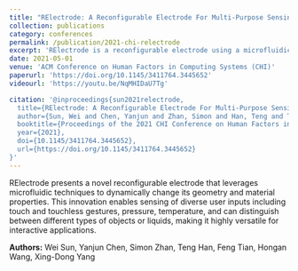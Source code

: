 ```yaml
---
title: "RElectrode: A Reconfigurable Electrode For Multi-Purpose Sensing Based on Microfluidics"
collection: publications
category: conferences
permalink: /publication/2021-chi-relectrode
excerpt: 'RElectrode is a reconfigurable electrode using a microfluidic technique that can change the geometry and material properties of the electrode to satisfy the needs for sensing a variety of different types of user input through touch/touchless gestures, pressure, temperature, and distinguish between different types of objects or liquids.'
date: 2021-05-01
venue: 'ACM Conference on Human Factors in Computing Systems (CHI)'
paperurl: 'https://doi.org/10.1145/3411764.3445652'
videourl: 'https://youtu.be/NqMHIDaU7Tg'

citation: '@inproceedings{sun2021relectrode,
  title={RElectrode: A Reconfigurable Electrode For Multi-Purpose Sensing Based on Microfluidics},
  author={Sun, Wei and Chen, Yanjun and Zhan, Simon and Han, Teng and Tian, Feng and Wang, Hongan and Yang, Xing-Dong},
  booktitle={Proceedings of the 2021 CHI Conference on Human Factors in Computing Systems},
  year={2021},
  doi={10.1145/3411764.3445652},
  url={https://doi.org/10.1145/3411764.3445652}
}'
---
```


RElectrode presents a novel reconfigurable electrode that leverages microfluidic techniques to dynamically change its geometry and material properties. This innovation enables sensing of diverse user inputs including touch and touchless gestures, pressure, temperature, and can distinguish between different types of objects or liquids, making it highly versatile for interactive applications.


**Authors:** Wei Sun, Yanjun Chen, Simon Zhan, Teng Han, Feng Tian, Hongan Wang, Xing-Dong Yang